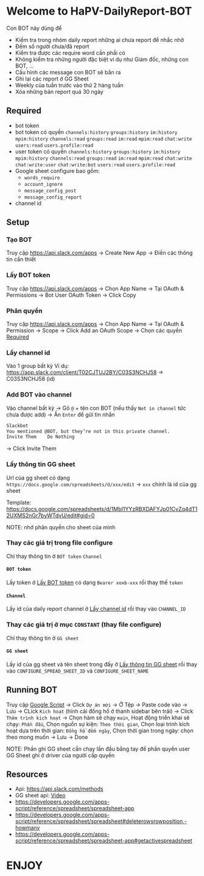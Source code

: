 # Welcome to HaPV-DailyReport-BOT

Con BOT này dùng để  
- Kiểm tra trong nhóm daily report những ai chưa report để nhắc nhở
- Đếm số người chưa/đã report
- Kiểm tra được các require word cần phầi có
- Không kiểm tra những người đặc biệt ví dụ như Giám đốc, những con BOT, ...
- Cấu hình các message con BOT sẽ bắn ra
- Ghi lại các report ở GG Sheet
- Weekly của tuần trước vào thứ 2 hàng tuần
- Xóa những bản report quá 30 ngày

## Required
- bot token
- bot token có quyền `channels:history` `groups:history` `im:history` `mpim:history` `channels:read` `groups:read` `im:read` `mpim:read` `chat:write` `users:read` `users.profile:read`
- user token có quyền `channels:history` `groups:history` `im:history` `mpim:history` `channels:read` `groups:read` `im:read` `mpim:read` `chat:write` `chat:write:user` `chat:write:bot` `users:read` `users.profile:read`
- Google sheet configure bao gồm: 
    - `words_require`
    - `account_ignore`
    - `message_config_post`
    - `message_config_report`
- channel id

## Setup

### Tạo BOT

Truy cập https://api.slack.com/apps 
-> Create New App
-> Điền các thông tin cần thiết

### Lấy BOT token

Truy cập https://api.slack.com/apps 
-> Chọn App Name
-> Tại OAuth & Permissions -> Bot User OAuth Token
-> Click Copy

### Phân quyền

Truy cập https://api.slack.com/apps 
-> Chọn App Name
-> Tại OAuth & Permission -> Scope
-> Click Add an OAuth Scope
-> Chọn các quyền [Required](#required)

### Lấy channel id 

Vào 1 group bất kỳ 
Ví dụ: https://app.slack.com/client/T02CJTUJ2BY/C03S3NCHJ58
-> C03S3NCHJ58 (id)

### Add BOT vào channel

Vào channel bất kỳ
-> Gõ `@` + tên con BOT (nếu thấy `Not in channel` tức chưa được add)
-> Ấn `Enter` để gửi tin nhắn
```zsh
Slackbot
You mentioned @BOT, but they’re not in this private channel.
Invite Them    Do Nothing
```
-> Click Invite Them 

### Lấy thông tin GG sheet

Url của gg sheet có dạng `https://docs.google.com/spreadsheets/d/xxx/edit`
-> `xxx` chính là id của gg sheet

Template: https://docs.google.com/spreadsheets/d/1MbI1YYzRBXDAFYJp01CvZq4dT12UXMS2nGr7byWTdvU/edit#gid=0

NOTE: nhớ phân quyền cho sheet của mình

### Thay các giá trị trong file configure

Chỉ thay thông tin ở `BOT token` `Channel`

#### `BOT token`

Lấy token ở [Lấy BOT token](#lấy-bot-token) có dạng `Bearer xoxb-xxx` rồi thay thế `token`

#### `Channel`

Lấy id của daily report channel ở [Lấy channel id](#lấy-channel-id) rồi thay vào `CHANNEL_ID`

### Thay các giá trị ở mục `CONSTANT` (thay file configure)

Chỉ thay thông tin ở `GG sheet`

#### `GG sheet`

Lấy id của gg sheet và tên sheet trong đấy ở [Lấy thông tin GG sheet](#lấy-thông-tin-gg-sheet) rồi thay vào `CONFIGURE_SPREAD_SHEET_ID` và `CONFIGURE_SHEET_NAME`

## Running BOT

Truy cập [Google Script](https://script.google.com/home)
-> Click `Dự án mới`
-> Ở Tệp
-> Paste code vào
-> Lưu
-> CLick `Kich hoạt` (hình cái đồng hồ ở thanh sidebar bên trái)
-> Click `Thêm trình kích hoạt`
-> Chọn hàm sẽ chạy `main`, Hoạt động triển khai sẽ chạy: `Phần đầu`, Chọn nguồn sự kiện: `Theo thời gian`, Chọn loại trình kích hoạt dựa trên thời gian: `Đồng hồ đếm ngày`, Chọn thời gian trong ngày: chọn theo mong muốn
-> Lưu
-> Done

NOTE: Phần ghi GG sheet cần chạy lần đầu bằng tay để phần quyền user
GG Sheet ghi ở driver của người cấp quyền

## Resources

- Api: https://api.slack.com/methods
- GG sheet api: [Video](https://www.youtube.com/watch?v=Au3nVAGZKQU&list=PL42xwJRIG3xBZFP5wYh-OFb-CQmjz-Rn-&index=1&ab_channel=DavidWeiss) 
- https://developers.google.com/apps-script/reference/spreadsheet/spreadsheet-app 
- https://developers.google.com/apps-script/reference/spreadsheet/spreadsheet#deleterowsrowposition,-howmany
- https://developers.google.com/apps-script/reference/spreadsheet/spreadsheet-app#getactivespreadsheet

# ENJOY